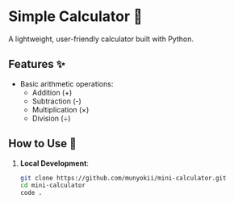 # Simple Calculator 🧮

A lightweight, user-friendly calculator built with Python.

## Features ✨

- Basic arithmetic operations:
  - Addition (+)
  - Subtraction (-)
  - Multiplication (×)
  - Division (÷)


## How to Use 🚀

1. **Local Development**:  
   ```bash
   git clone https://github.com/munyokii/mini-calculator.git
   cd mini-calculator
   code .
   ```